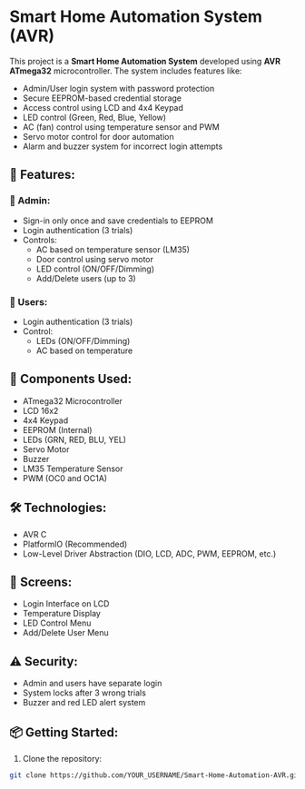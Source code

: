 # Smart Home Automation System (AVR)

This project is a **Smart Home Automation System** developed using **AVR ATmega32** microcontroller. The system includes features like:

- Admin/User login system with password protection
- Secure EEPROM-based credential storage
- Access control using LCD and 4x4 Keypad
- LED control (Green, Red, Blue, Yellow)
- AC (fan) control using temperature sensor and PWM
- Servo motor control for door automation
- Alarm and buzzer system for incorrect login attempts

## 🔐 Features:

### 👤 Admin:
- Sign-in only once and save credentials to EEPROM
- Login authentication (3 trials)
- Controls:
  - AC based on temperature sensor (LM35)
  - Door control using servo motor
  - LED control (ON/OFF/Dimming)
  - Add/Delete users (up to 3)

### 👥 Users:
- Login authentication (3 trials)
- Control:
  - LEDs (ON/OFF/Dimming)
  - AC based on temperature

## 🧠 Components Used:
- ATmega32 Microcontroller
- LCD 16x2
- 4x4 Keypad
- EEPROM (Internal)
- LEDs (GRN, RED, BLU, YEL)
- Servo Motor
- Buzzer
- LM35 Temperature Sensor
- PWM (OC0 and OC1A)

## 🛠️ Technologies:
- AVR C
- PlatformIO (Recommended)
- Low-Level Driver Abstraction (DIO, LCD, ADC, PWM, EEPROM, etc.)

## 📸 Screens:
- Login Interface on LCD
- Temperature Display
- LED Control Menu
- Add/Delete User Menu

## ⚠️ Security:
- Admin and users have separate login
- System locks after 3 wrong trials
- Buzzer and red LED alert system

## 📦 Getting Started:

1. Clone the repository:
```bash
git clone https://github.com/YOUR_USERNAME/Smart-Home-Automation-AVR.git
